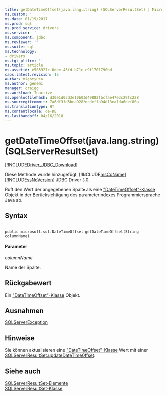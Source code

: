 ```yaml
---
title: getDateTimeOffset(java.lang.string) (SQLServerResultSet) | Microsoft Docs
ms.custom: ''
ms.date: 01/19/2017
ms.prod: sql
ms.prod_service: drivers
ms.service: ''
ms.component: jdbc
ms.reviewer: ''
ms.suite: sql
ms.technology:
- drivers
ms.tgt_pltfrm: ''
ms.topic: article
ms.assetid: e585927c-0dee-43fd-b71e-c9f1701790bd
caps.latest.revision: 15
author: MightyPen
ms.author: genemi
manager: craigg
ms.workload: Inactive
ms.openlocfilehash: d30e1d03d3e10b03d49882fbcfae47e3c29fc228
ms.sourcegitcommit: 7a6df3fd5bea9282ecdeffa94d13ea1da6def80a
ms.translationtype: HT
ms.contentlocale: de-DE
ms.lasthandoff: 04/16/2018
---
```

# <a name="getdatetimeoffsetjavalangstring-sqlserverresultset"></a>getDateTimeOffset(java.lang.string) (SQLServerResultSet)
[!INCLUDE[Driver_JDBC_Download](../../../includes/driver_jdbc_download.md)]

  Diese Methode wurde hinzugefügt, [!INCLUDE[msCoName](../../../includes/msconame_md.md)] [!INCLUDE[ssNoVersion](../../../includes/ssnoversion_md.md)] JDBC Driver 3.0.  
  
 Ruft den Wert der angegebenen Spalte als eine ["DateTimeOffset"-Klasse](../../../connect/jdbc/reference/datetimeoffset-class.md) Objekt in der Berücksichtigung des parameterindexes Programmiersprache Java ab.  
  
## <a name="syntax"></a>Syntax  
  
```  
  
public microsoft.sql.DateTimeOffset getDateTimeOffset(String columnName)  
```  
  
#### <a name="parameters"></a>Parameter  
 *columnName*  
  
 Name der Spalte.  
  
## <a name="return-value"></a>Rückgabewert  
 Ein ["DateTimeOffset"-Klasse](../../../connect/jdbc/reference/datetimeoffset-class.md) Objekt.  
  
## <a name="exceptions"></a>Ausnahmen  
 [SQLServerException](../../../connect/jdbc/reference/sqlserverexception-class.md)  
  
## <a name="remarks"></a>Hinweise  
 Sie können aktualisieren eine ["DateTimeOffset"-Klasse](../../../connect/jdbc/reference/datetimeoffset-class.md) Wert mit einer [SQLServerResultSet.updateDateTimeOffset](../../../connect/jdbc/reference/updatedatetimeoffset-sqlserverresultset.md).  
  
## <a name="see-also"></a>Siehe auch  
 [SQLServerResultSet-Elemente](../../../connect/jdbc/reference/sqlserverresultset-members.md)   
 [SQLServerResultSet-Klasse](../../../connect/jdbc/reference/sqlserverresultset-class.md)  
  
  
